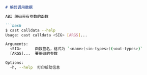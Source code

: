 ```markdown
# 编码调用数据

ABI 编码带有参数的函数

```bash
$ cast calldata --help
Usage: cast calldata <SIG> [ARGS]...

Arguments:
  <SIG>      函数签名，格式为 `<name>(<in-types>)(<out-types>)`
  [ARGS]...  要编码的参数

Options:
  -h, --help  打印帮助信息
```
```